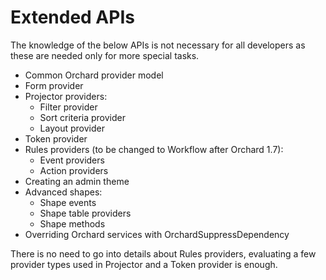 # Extended APIs

The knowledge of the below APIs is not necessary for all developers as these are needed only for more special tasks.

- Common Orchard provider model
- Form provider
- Projector providers:
	- Filter provider
	- Sort criteria provider
	- Layout provider
- Token provider
- Rules providers (to be changed to Workflow after Orchard 1.7):
	- Event providers
	- Action providers
- Creating an admin theme
- Advanced shapes:
	- Shape events
	- Shape table providers
	- Shape methods
- Overriding Orchard services with OrchardSuppressDependency

There is no need to go into details about Rules providers, evaluating a few provider types used in Projector and a Token provider is enough. 
